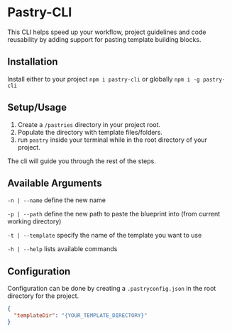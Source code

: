 # Pastry-CLI

This CLI helps speed up your workflow, project guidelines and code reusability by adding support for pasting template building blocks.

## Installation

Install either to your project `npm i pastry-cli` or globally `npm i -g pastry-cli`

## Setup/Usage

1. Create a `/pastries` directory in your project root.
2. Populate the directory with template files/folders.
3. run `pastry` inside your terminal while in the root directory of your project.

The cli will guide you through the rest of the steps.

## Available Arguments

`-n | --name` define the new name

`-p | --path` define the new path to paste the blueprint into (from current working directory)

`-t | --template` specify the name of the template you want to use

`-h | --help` lists available commands

## Configuration

Configuration can be done by creating a `.pastryconfig.json` in the root directory for the project.

```json
{
  "templateDir": "{YOUR_TEMPLATE_DIRECTORY}"
}
```
